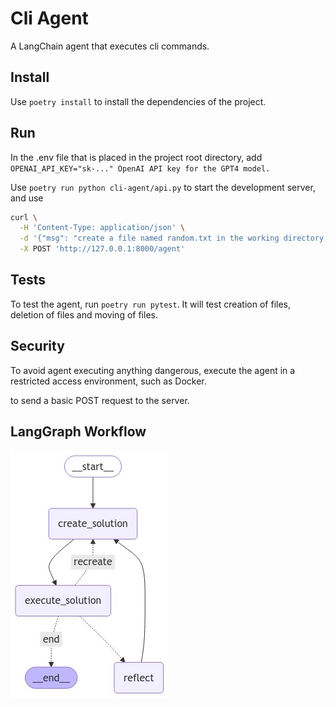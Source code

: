 # Cli Agent

A LangChain agent that executes cli commands.

## Install

Use `poetry install` to install the dependencies of the project.

## Run

In the .env file that is placed in the project root directory, add ```OPENAI_API_KEY="sk-..." OpenAI API key for the GPT4 model.```


Use `poetry run python cli-agent/api.py` to start the development server, and use
```bash
curl \
  -H 'Content-Type: application/json' \
  -d '{"msg": "create a file named random.txt in the working directory, its content should be a paragraph on LLMs."}' \
  -X POST 'http://127.0.0.1:8000/agent'
```

## Tests

To test the agent, run ```poetry run pytest```. It will test creation of files, deletion of files and moving of files.

## Security

To avoid agent executing anything dangerous, execute the agent in a restricted access environment, such as Docker.

to send a basic POST request to the server.

## LangGraph Workflow

![graph](graph.jpeg)
